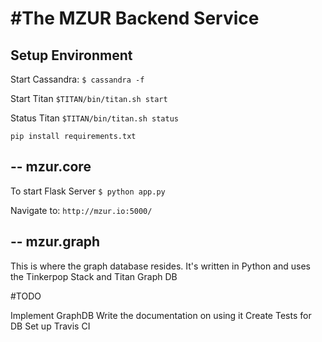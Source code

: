 #The MZUR Backend Service
============

Setup Environment
---

Start Cassandra: 
`$ cassandra -f`

Start Titan
`$TITAN/bin/titan.sh start`

Status Titan
`$TITAN/bin/titan.sh status`

`pip install requirements.txt`


--
mzur.core
--
To start Flask Server
`$ python app.py`

Navigate to:
`http://mzur.io:5000/`


--
mzur.graph
--

This is where the graph database resides. It's written in Python and uses the Tinkerpop Stack and Titan Graph DB

#TODO

Implement GraphDB
Write the documentation on using it
Create Tests for DB
Set up Travis CI

